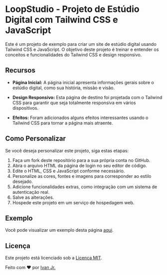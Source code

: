 # LoopStudio - Projeto de Estúdio Digital com Tailwind CSS e JavaScript

Este é um projeto de exemplo para criar um site de estúdio digital usando Tailwind CSS e JavaScript. O objetivo deste projeto é treinar e entender os conceitos e funcionalidades do Tailwind CSS e design responsivo.

## Recursos

- **Página Inicial:** A página inicial apresenta informações gerais sobre o estúdio digital, como sua história, missão e visão.

- **Design Responsivo:** Esta página de destino foi projetada com o Tailwind CSS para garantir que seja totalmente responsiva em vários dispositivos.

- **Efeitos:** Foram adicionados alguns efeitos interessantes usando o Tailwind CSS para tornar a página mais atraente.

## Como Personalizar

Se você deseja personalizar este projeto, siga estas etapas:

1. Faça um fork deste repositório para a sua própria conta no GitHub.
2. Abra o arquivo HTML da página de login no seu editor de código.
3. Edite o HTML, CSS e JavaScript conforme necessário.
4. Personalize as cores, fontes e imagens para corresponder ao estilo desejado.
5. Adicione funcionalidades extras, como integração com um sistema de autenticação real.
6. Salve as alterações.
7. Hospede este projeto em um serviço de hospedagem web.

## Exemplo

Você pode visualizar um exemplo desta página [aqui](https://loopstudiobyjota.vercel.app/).


## Licença

Este projeto está licenciado sob a [Licença MIT](LICENSE).

Feito com ❤️ por [Ivan Jr.](https://github.com/ivanfrancajunior)
